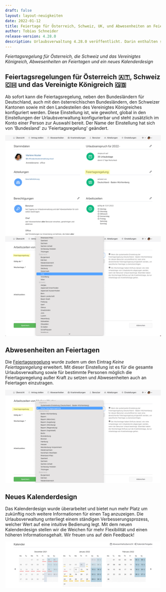 ```yaml
---
draft: false
layout: layout-neuigkeiten
date: 2022-01-12
title: Feiertage für Österreich, Schweiz, UK, und Abwesenheiten an Feiertagen
author: Tobias Schneider
release-version: 4.28.0
description: Urlaubsverwaltung 4.28.0 veröffentlicht. Darin enthalten sind Feiertagsregelungen für Österreich, Schweiz, UK, und Abwesenheiten an Feiertagen
---
```


_Feiertagsregelung für Österreich, die Schweiz und das Vereinigtes Königreich, Abwesenheiten an Feiertagen und ein neues Kalenderdesign_

<!-- more -->

## Feiertagsregelungen für Österreich 🇦🇹, Schweiz 🇨🇭 und das Vereinigte Königreich 🇬🇧

Ab sofort kann die Feiertagsregelung, neben den Bundesländern für Deutschland, auch mit den österreichischen Bundesländern,
den Schweizer Kantonen sowie mit den Landesteilen des Vereinigtes Königreiches konfiguriert werden. Diese Einstellung ist, wie gewohnt,
global in den Einstellungen der Urlaubsverwaltung konfigurierbar und steht zusätzlich im Konto einer Person zur Auswahl bereit.
Der Name der Einstellung hat sich von 'Bundesland' zu 'Feiertagsregelung' geändert.

<div class="flex gap-4 flex-col md:flex-row">
    <picture>
        <source srcset="public_holiday_person.avif" type="image/avif" />
        <source srcset="public_holiday_person.webp" type="image/webp" />
        <img
          src="public_holiday_person.png"
          alt="Personübersicht mit Feiertagsregelung Auswahl"
          decoding="async"
          loading="lazy"
        />
    </picture>
    <picture>
        <source srcset="public_holiday_person_change.avif" type="image/avif" />
        <source srcset="public_holiday_person_change.webp" type="image/webp" />
        <img
          src="public_holiday_person_change.png"
          alt="Feiertagsregelung Auswahl einer Person"
          decoding="async"
        />
    </picture>
</div>

## Abwesenheiten an Feiertagen

Die [Feiertagsregelung](/hilfe/feiertage/) wurde zudem um den Eintrag _Keine Feiertagsregelung_ erweitert. Mit dieser Einstellung
ist es für die gesamte Urlaubsverwaltung sowie für bestimmte Personen möglich die Feiertagsregelung außer Kraft zu setzen und
Abwesenheiten auch an Feiertagen einzutragen.

<picture>
    <source srcset="public_holiday_person_no.avif" type="image/avif" />
    <source srcset="public_holiday_person_no.webp" type="image/webp" />
    <img
      src="public_holiday_person_no.png"
      alt="Neues Kalenderdesign"
      decoding="async"
    />
</picture>

## Neues Kalenderdesign

Das Kalenderdesign wurde überarbeitet und bietet nun mehr Platz um zukünftig noch weitere Informationen für einen Tag anzuzeigen.
Die Urlaubsverwaltung unterliegt einem ständigen Verbesserungsprozess, welcher Wert auf eine intuitive Bedienung legt.
Mit dem neuen Kalenderdesign stellen wir die Weichen für mehr Flexibilität und einen höheren Informationsgehalt. Wir freuen uns auf dein Feedback!

<picture>
    <source srcset="new_calendar_design_overview.avif" type="image/avif" />
    <source srcset="new_calendar_design_overview.webp" type="image/webp" />
    <img
      src="new_calendar_design_overview.png"
      alt="Neues Kalenderdesign"
      decoding="async"
    />
</picture>
